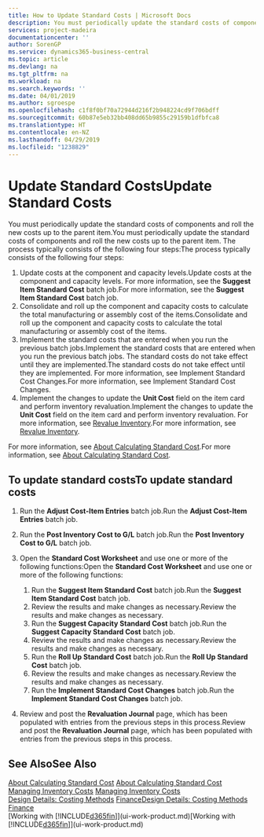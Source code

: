 ```yaml
---
title: How to Update Standard Costs | Microsoft Docs
description: You must periodically update the standard costs of components and roll the new costs up to the parent item.
services: project-madeira
documentationcenter: ''
author: SorenGP
ms.service: dynamics365-business-central
ms.topic: article
ms.devlang: na
ms.tgt_pltfrm: na
ms.workload: na
ms.search.keywords: ''
ms.date: 04/01/2019
ms.author: sgroespe
ms.openlocfilehash: c1f8f0bf70a72944d216f2b948224cd9f706bdff
ms.sourcegitcommit: 60b87e5eb32bb408dd65b9855c29159b1dfbfca8
ms.translationtype: HT
ms.contentlocale: en-NZ
ms.lasthandoff: 04/29/2019
ms.locfileid: "1238829"
---
```

# <a name="update-standard-costs"></a><span data-ttu-id="ae8f6-103">Update Standard Costs</span><span class="sxs-lookup"><span data-stu-id="ae8f6-103">Update Standard Costs</span></span>
<span data-ttu-id="ae8f6-104">You must periodically update the standard costs of components and roll the new costs up to the parent item.</span><span class="sxs-lookup"><span data-stu-id="ae8f6-104">You must periodically update the standard costs of components and roll the new costs up to the parent item.</span></span> <span data-ttu-id="ae8f6-105">The process typically consists of the following four steps:</span><span class="sxs-lookup"><span data-stu-id="ae8f6-105">The process typically consists of the following four steps:</span></span>  

1.  <span data-ttu-id="ae8f6-106">Update costs at the component and capacity levels.</span><span class="sxs-lookup"><span data-stu-id="ae8f6-106">Update costs at the component and capacity levels.</span></span> <span data-ttu-id="ae8f6-107">For more information, see the **Suggest Item Standard Cost** batch job.</span><span class="sxs-lookup"><span data-stu-id="ae8f6-107">For more information, see the **Suggest Item Standard Cost** batch job.</span></span>  
2.  <span data-ttu-id="ae8f6-108">Consolidate and roll up the component and capacity costs to calculate the total manufacturing or assembly cost of the items.</span><span class="sxs-lookup"><span data-stu-id="ae8f6-108">Consolidate and roll up the component and capacity costs to calculate the total manufacturing or assembly cost of the items.</span></span>  
3.  <span data-ttu-id="ae8f6-109">Implement the standard costs that are entered when you run the previous batch jobs.</span><span class="sxs-lookup"><span data-stu-id="ae8f6-109">Implement the standard costs that are entered when you run the previous batch jobs.</span></span> <span data-ttu-id="ae8f6-110">The standard costs do not take effect until they are implemented.</span><span class="sxs-lookup"><span data-stu-id="ae8f6-110">The standard costs do not take effect until they are implemented.</span></span> <span data-ttu-id="ae8f6-111">For more information, see Implement Standard Cost Changes.</span><span class="sxs-lookup"><span data-stu-id="ae8f6-111">For more information, see Implement Standard Cost Changes.</span></span>  
4.  <span data-ttu-id="ae8f6-112">Implement the changes to update the **Unit Cost** field on the item card and perform inventory revaluation.</span><span class="sxs-lookup"><span data-stu-id="ae8f6-112">Implement the changes to update the **Unit Cost** field on the item card and perform inventory revaluation.</span></span> <span data-ttu-id="ae8f6-113">For more information, see [Revalue Inventory](inventory-how-revalue-inventory.md).</span><span class="sxs-lookup"><span data-stu-id="ae8f6-113">For more information, see [Revalue Inventory](inventory-how-revalue-inventory.md).</span></span>  

<span data-ttu-id="ae8f6-114">For more information, see [About Calculating Standard Cost](finance-about-calculating-standard-cost.md).</span><span class="sxs-lookup"><span data-stu-id="ae8f6-114">For more information, see [About Calculating Standard Cost](finance-about-calculating-standard-cost.md).</span></span>  
## <a name="to-update-standard-costs"></a><span data-ttu-id="ae8f6-115">To update standard costs</span><span class="sxs-lookup"><span data-stu-id="ae8f6-115">To update standard costs</span></span>  
1.  <span data-ttu-id="ae8f6-116">Run the **Adjust Cost-Item Entries** batch job.</span><span class="sxs-lookup"><span data-stu-id="ae8f6-116">Run the **Adjust Cost-Item Entries** batch job.</span></span>  
2.  <span data-ttu-id="ae8f6-117">Run the **Post Inventory Cost to G/L** batch job.</span><span class="sxs-lookup"><span data-stu-id="ae8f6-117">Run the **Post Inventory Cost to G/L** batch job.</span></span>  
3.  <span data-ttu-id="ae8f6-118">Open the **Standard Cost Worksheet** and use one or more of the following functions:</span><span class="sxs-lookup"><span data-stu-id="ae8f6-118">Open the **Standard Cost Worksheet** and use one or more of the following functions:</span></span>  

    1.  <span data-ttu-id="ae8f6-119">Run the **Suggest Item Standard Cost** batch job.</span><span class="sxs-lookup"><span data-stu-id="ae8f6-119">Run the **Suggest Item Standard Cost** batch job.</span></span>  
    2.  <span data-ttu-id="ae8f6-120">Review the results and make changes as necessary.</span><span class="sxs-lookup"><span data-stu-id="ae8f6-120">Review the results and make changes as necessary.</span></span>  
    3.  <span data-ttu-id="ae8f6-121">Run the **Suggest Capacity Standard Cost** batch job.</span><span class="sxs-lookup"><span data-stu-id="ae8f6-121">Run the **Suggest Capacity Standard Cost** batch job.</span></span>  
    4.  <span data-ttu-id="ae8f6-122">Review the results and make changes as necessary.</span><span class="sxs-lookup"><span data-stu-id="ae8f6-122">Review the results and make changes as necessary.</span></span>
    5. <span data-ttu-id="ae8f6-123">Run the **Roll Up Standard Cost** batch job.</span><span class="sxs-lookup"><span data-stu-id="ae8f6-123">Run the **Roll Up Standard Cost** batch job.</span></span>
    6.  <span data-ttu-id="ae8f6-124">Review the results and make changes as necessary.</span><span class="sxs-lookup"><span data-stu-id="ae8f6-124">Review the results and make changes as necessary.</span></span>
    7.  <span data-ttu-id="ae8f6-125">Run the **Implement Standard Cost Changes** batch job.</span><span class="sxs-lookup"><span data-stu-id="ae8f6-125">Run the **Implement Standard Cost Changes** batch job.</span></span>  
4.  <span data-ttu-id="ae8f6-126">Review and post the **Revaluation Journal** page, which has been populated with entries from the previous steps in this process.</span><span class="sxs-lookup"><span data-stu-id="ae8f6-126">Review and post the **Revaluation Journal** page, which has been populated with entries from the previous steps in this process.</span></span>  

## <a name="see-also"></a><span data-ttu-id="ae8f6-127">See Also</span><span class="sxs-lookup"><span data-stu-id="ae8f6-127">See Also</span></span>  
 <span data-ttu-id="ae8f6-128">[About Calculating Standard Cost](finance-about-calculating-standard-cost.md) </span><span class="sxs-lookup"><span data-stu-id="ae8f6-128">[About Calculating Standard Cost](finance-about-calculating-standard-cost.md) </span></span>  
 <span data-ttu-id="ae8f6-129">[Managing Inventory Costs](finance-manage-inventory-costs.md) </span><span class="sxs-lookup"><span data-stu-id="ae8f6-129">[Managing Inventory Costs](finance-manage-inventory-costs.md) </span></span>  
 <span data-ttu-id="ae8f6-130">[Design Details: Costing Methods](design-details-costing-methods.md) [Finance](finance.md)</span><span class="sxs-lookup"><span data-stu-id="ae8f6-130">[Design Details: Costing Methods](design-details-costing-methods.md) [Finance](finance.md)</span></span>  
 <span data-ttu-id="ae8f6-131">[Working with [!INCLUDE[d365fin](includes/d365fin_md.md)]](ui-work-product.md)</span><span class="sxs-lookup"><span data-stu-id="ae8f6-131">[Working with [!INCLUDE[d365fin](includes/d365fin_md.md)]](ui-work-product.md)</span></span>  
